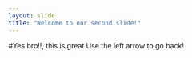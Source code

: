 ```yaml
---
layout: slide
title: "Welcome to our second slide!"
---
```

#Yes bro!!, this is great
Use the left arrow to go back!
